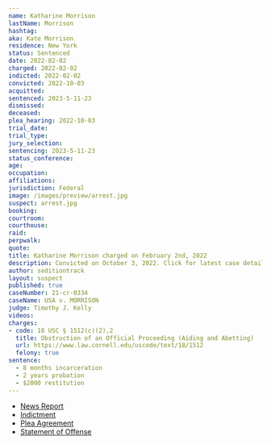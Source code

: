 ```yaml
---
name: Katharine Morrison
lastName: Morrison
hashtag:
aka: Kate Morrison
residence: New York
status: Sentenced
date: 2022-02-02
charged: 2022-02-02
indicted: 2022-02-02
convicted: 2022-10-03
acquitted:
sentenced: 2023-5-11-23
dismissed:
deceased:
plea_hearing: 2022-10-03
trial_date:
trial_type:
jury_selection:
sentencing: 2023-5-11-23
status_conference:
age:
occupation:
affiliations:
jurisdiction: Federal
image: /images/preview/arrest.jpg
suspect: arrest.jpg
booking:
courtroom:
courthouse:
raid:
perpwalk:
quote:
title: Katharine Morrison charged on February 2nd, 2022
description: Convicted on October 3, 2022. Click for latest case details.
author: seditiontrack
layout: suspect
published: true
caseNumber: 21-cr-0334
caseName: USA v. MORRISON
judge: Timothy J. Kelly
videos:
charges:
- code: 18 USC § 1512(c)(2),2
  title: Obstruction of an Official Proceeding (Aiding and Abetting)
  url: https://www.law.cornell.edu/uscode/text/18/1512
  felony: true
sentence:
  - 8 months incarceration
  - 2 years probation
  - $2000 restitution
---
```

- [News Report](https://www.whec.com/livingston-county-ny-news/livingston-county-woman-indicted-for-capitol-riot/6426541/)
- [Indictment](https://www.justice.gov/usao-dc/case-multi-defendant/file/1473421/download)
- [Plea Agreement](https://www.justice.gov/usao-dc/case-multi-defendant/file/1540346/download)
- [Statement of Offense](https://www.justice.gov/usao-dc/case-multi-defendant/file/1540351/download)
